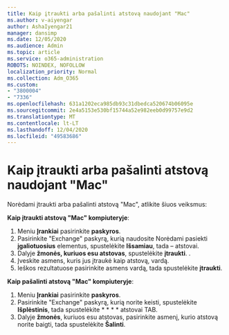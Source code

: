 ```yaml
---
title: Kaip įtraukti arba pašalinti atstovą naudojant "Mac"
ms.author: v-aiyengar
author: AshaIyengar21
manager: dansimp
ms.date: 12/05/2020
ms.audience: Admin
ms.topic: article
ms.service: o365-administration
ROBOTS: NOINDEX, NOFOLLOW
localization_priority: Normal
ms.collection: Adm_O365
ms.custom:
- "3800004"
- "7336"
ms.openlocfilehash: 631a1202eca985db93c31dbedca520674b06095e
ms.sourcegitcommit: 2e4a5153e530bf15744a52e982eeb0d99757e9d2
ms.translationtype: MT
ms.contentlocale: lt-LT
ms.lasthandoff: 12/04/2020
ms.locfileid: "49583686"
---
```

# <a name="how-to-add-or-remove-a-delegate-in-mac"></a>Kaip įtraukti arba pašalinti atstovą naudojant "Mac"

Norėdami įtraukti arba pašalinti atstovą "Mac", atlikite šiuos veiksmus:

**Kaip įtraukti atstovą "Mac" kompiuteryje**:

1. Meniu **Įrankiai** pasirinkite **paskyros**.
1. Pasirinkite "Exchange" paskyrą, kurią naudosite Norėdami pasiekti **įgaliotuosius** elementus, spustelėkite **Išsamiau**, tada – atstovai.
1. Dalyje **žmonės, kuriuos esu atstovas**, spustelėkite **įtraukti**. .
1. Įveskite asmens, kuris jus įtraukė kaip atstovą, vardą.
1. Ieškos rezultatuose pasirinkite asmens vardą, tada spustelėkite **įtraukti**.
 
**Kaip pašalinti atstovą "Mac" kompiuteryje**:

1. Meniu **Įrankiai** pasirinkite **paskyros**.
1. Pasirinkite "Exchange" paskyrą, kurią norite keisti, spustelėkite **Išplėstinis**, tada spustelėkite * * * * atstovai TAB.
1. Dalyje **žmonės**, kuriuos esu atstovas, pasirinkite asmenį, kurio atstovą norite baigti, tada spustelėkite **Šalinti**.

